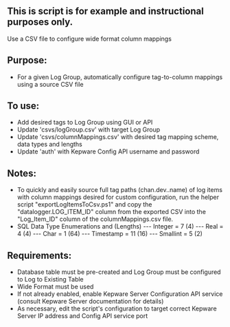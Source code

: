 ## This is script is for example and instructional purposes only.

Use a CSV file to configure wide format column mappings
   
## Purpose: 
- For a given Log Group, automatically configure tag-to-column mappings using a source CSV file

## To use:
- Add desired tags to Log Group using GUI or API
- Update 'csvs/logGroup.csv' with target Log Group
- Update 'csvs/columnMappings.csv' with desired tag mapping scheme, data types and lengths
- Update 'auth' with Kepware Config API username and password

## Notes:
- To quickly and easily source full tag paths (chan.dev.<folders>.name) of log items with column mappings desired for custom configuration, run the helper script "exportLogItemsToCsv.ps1" and copy the "datalogger.LOG_ITEM_ID" column from the exported CSV into the "Log_Item_ID" column of the columnMappings.csv file.
- SQL Data Type Enumerations and (Lengths) 
--- Integer = 7 (4)
--- Real = 4 (4)
--- Char = 1 (64)
--- Timestamp = 11 (16)
--- Smallint = 5 (2) 

## Requirements: 
- Database table must be pre-created and Log Group must be configured to Log to Existing Table
- Wide Format must be used
- If not already enabled, enable Kepware Server Configuration API service (consult Kepware Server documentation for details)
- As necessary, edit the script's configuration to target correct Kepware Server IP address and Config API service port 
